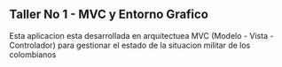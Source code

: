 ## Taller No 1 - MVC y Entorno Grafico

Esta aplicacion esta desarrollada en arquitectuea MVC (Modelo - Vista - Controlador) para gestionar el estado de la situacion militar de los colombianos


